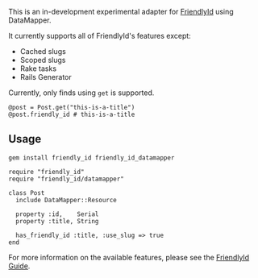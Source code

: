 This is an in-development experimental adapter for
[FriendlyId](http://norman.github.com/friendly_id) using DataMapper.

It currently supports all of FriendlyId's features except:

* Cached slugs
* Scoped slugs
* Rake tasks
* Rails Generator

Currently, only finds using `get` is supported.

    @post = Post.get("this-is-a-title")
    @post.friendly_id # this-is-a-title

## Usage

    gem install friendly_id friendly_id_datamapper

    require "friendly_id"
    require "friendly_id/datamapper"

    class Post
      include DataMapper::Resource

      property :id,    Serial
      property :title, String

      has_friendly_id :title, :use_slug => true
    end


For more information on the available features, please see the
[FriendlyId Guide](http://norman.github.com/friendly_id/file.Guide.html).
